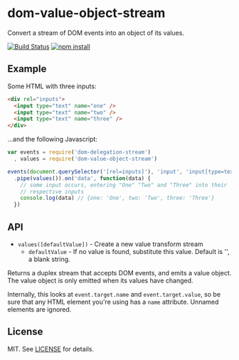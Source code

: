 # dom-value-object-stream

Convert a stream of DOM events into an object of its values.

[![Build Status](http://img.shields.io/travis/fardog/dom-value-object-stream/master.svg?style=flat)](https://travis-ci.org/fardog/dom-value-object-stream)
[![npm install](http://img.shields.io/npm/dm/dom-value-object-stream.svg?style=flat)](https://www.npmjs.org/package/dom-value-object-stream)

## Example

Some HTML with three inputs:

```html
<div rel="inputs">
  <input type="text" name="one" />
  <input type="text" name="two" />
  <input type="text" name="three" />
</div>
```

&hellip;and the following Javascript:

```javascript
var events = require('dom-delegation-stream')
  , values = require('dom-value-object-stream')

events(document.querySelector('[rel=inputs]'), 'input', 'input[type=text]')
  .pipe(values()).on('data', function(data) {
    // some input occurs, entering "One" "Two" and "Three" into their
    // respective inputs
    console.log(data) // {one: 'One', two: 'Two', three: 'Three'}
  })
```

## API

- `values([defaultValue])` - Create a new value transform stream
    - `defaultValue` - If no value is found, substitute this value. Default is
      '', a blank string.

Returns a duplex stream that accepts DOM events, and emits a value object. The
value object is only emitted when its values have changed.

Internally, this looks at `event.target.name` and `event.target.value`, so be
sure that any HTML element you're using has a `name` attribute. Unnamed
elements are ignored.

## License

MIT. See [LICENSE](./LICENSE) for details.
